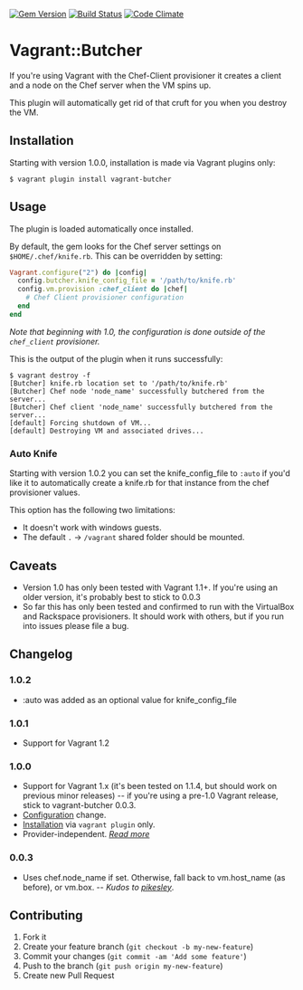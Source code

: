[![Gem Version](https://badge.fury.io/rb/vagrant-butcher.png)](http://badge.fury.io/rb/vagrant-butcher)
[![Build Status](https://travis-ci.org/cassianoleal/vagrant-butcher.png)](https://travis-ci.org/cassianoleal/vagrant-butcher)
[![Code Climate](https://codeclimate.com/github/cassianoleal/vagrant-butcher.png)](https://codeclimate.com/github/cassianoleal/vagrant-butcher)

# Vagrant::Butcher

If you're using Vagrant with the Chef-Client provisioner it creates a client and a node on the Chef server when the VM spins up.

This plugin will automatically get rid of that cruft for you when you destroy the VM.

## <a id="install"></a>Installation

Starting with version 1.0.0, installation is made via Vagrant plugins only:

    $ vagrant plugin install vagrant-butcher

## <a id='usage'></a>Usage

The plugin is loaded automatically once installed.

By default, the gem looks for the Chef server settings on `$HOME/.chef/knife.rb`. This can be overridden by setting:

```ruby
Vagrant.configure("2") do |config|
  config.butcher.knife_config_file = '/path/to/knife.rb'
  config.vm.provision :chef_client do |chef|
    # Chef Client provisioner configuration
  end
end
```

_Note that beginning with 1.0, the configuration is done outside of the `chef_client` provisioner._

This is the output of the plugin when it runs successfully:

    $ vagrant destroy -f
    [Butcher] knife.rb location set to '/path/to/knife.rb'
    [Butcher] Chef node 'node_name' successfully butchered from the server...
    [Butcher] Chef client 'node_name' successfully butchered from the server...
    [default] Forcing shutdown of VM...
    [default] Destroying VM and associated drives...

### <a id='auto_knife'></a>Auto Knife

Starting with version 1.0.2 you can set the knife_config_file to `:auto` if you'd like it to automatically create a knife.rb for that instance from the chef provisioner values.

This option has the following two limitations:
- It doesn't work with windows guests.
- The default `.` -> `/vagrant` shared folder should be mounted.

## <a id='caveats'></a>Caveats

* Version 1.0 has only been tested with Vagrant 1.1+. If you're using an older version, it's probably best to stick to 0.0.3
* So far this has only been tested and confirmed to run with the VirtualBox and Rackspace provisioners. It should work with others, but if you run into issues please file a bug.

## Changelog

### 1.0.2

* :auto was added as an optional value for knife_config_file

### 1.0.1

* Support for Vagrant 1.2

### 1.0.0

* Support for Vagrant 1.x (it's been tested on 1.1.4, but should work on previous minor releases) -- if you're using a pre-1.0 Vagrant release, stick to vagrant-butcher 0.0.3.
* [Configuration](#usage) change.
* [Installation](#install) via `vagrant plugin` only.
* Provider-independent. _[Read more](#caveats)_

### 0.0.3

* Uses chef.node_name if set. Otherwise, fall back to vm.host_name (as before), or vm.box. -- _Kudos to [pikesley](https://github.com/pikesley)_.

## Contributing

1. Fork it
2. Create your feature branch (`git checkout -b my-new-feature`)
3. Commit your changes (`git commit -am 'Add some feature'`)
4. Push to the branch (`git push origin my-new-feature`)
5. Create new Pull Request

